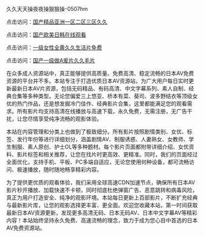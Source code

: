 久久天天操夜夜操狠狠操-0507hm


点击访问：<a href="https://gda-c7m.pages.dev/">国产精品亚洲一区二区三区久久</a>

点击访问：<a href="https://bsdf-5f5.pages.dev/">国产欧美日韩在线观看</a>

点击访问：<a href="https://tfda.pages.dev/">一级女性全黄久久生活片免费</a>

点击访问：<a href="https://gsd-agv.pages.dev/">国产一级做A爰片久久毛片</a>



在众多成人资源站中，真正能够提供高质量、免费高清、稳定流畅的日本AV免费资源的平台并不多。本站专注于打造优质日本AV资源站，为广大用户每日实时更新最新日本AV片资源，包括无码精品、有码高清、中文字幕系列、素人自制、经典合集等多种类型。无论您偏爱三上悠亚、桥本有菜、葵司、波多野结衣等顶级女优的热门作品，还是想发掘冷门佳作、经典影片合集，这里都能满足您的观看需求。所有影片均支持高清在线播放与高速下载，永久免费，无需注册，无广告干扰，让您尽情享受纯净流畅的观影体验。

本站在内容管理和分类上也做到了极致细分。所有影片按照剧情类别、女优、标签、发行年份等进行详细划分，涵盖剧情AV、制服诱惑、人妻熟女、女教师、学生制服、素人原创、护士OL等多种题材。每个影片页面都附带详细介绍、女优资料、影片标签和相关推荐，让您在找片时更高效、更精准。同时，我们的页面经过全面优化，支持手机、平板、PC多端自适应，无论您使用何种设备，都可流畅访问、极速播放，随时随地畅享精彩内容。

为了提供更优质的观看体验，我们采用全球高速CDN加速节点，确保所有日本AV影片秒开播放、加载快速不卡顿，同时彻底杜绝弹窗广告、恶意跳转和病毒风险，真正为用户打造安全、纯净的观影环境。本站每日更新上百部影片，不断扩充经典与最新影片库，让您的观影选择更丰富、更全面。欢迎您收藏本站，第一时间获取最新日本AV资源更新，发现更多高清无码、日本无码AV、日本中文字幕AV等精彩内容！本站始终坚持永久免费、高速流畅的理念，致力于成为您心目中首选的日本AV免费资源站。


<span style="display:none;">[Canonical link]( ）</span>
